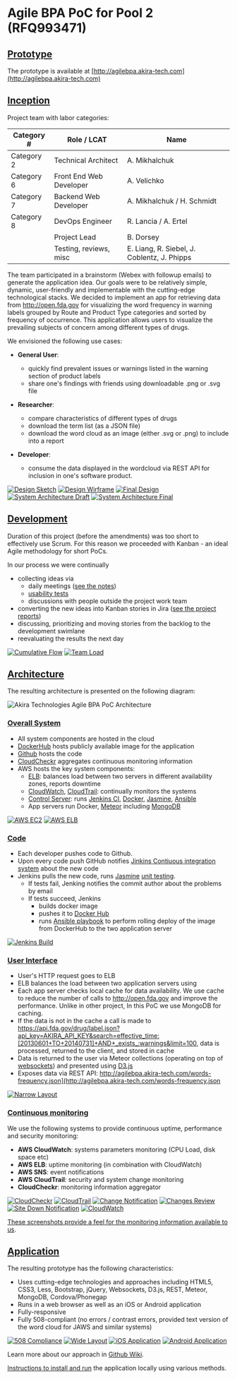 # Agile BPA PoC for Pool 2 (RFQ993471)

## [Prototype](http://agilebpa.akira-tech.com)

The prototype is available at [http://agilebpa.akira-tech.com](http://agilebpa.akira-tech.com)

## [Inception](https://github.com/akira-tech/RFQ993471/tree/master/doc/design)

Project team with labor categories:

Category # | Role / LCAT              | Name
-----------|--------------------------|----------------------------
Category 2 | Technical Architect      | A. Mikhalchuk
Category 6 | Front End Web Developer  | A. Velichko
Category 7 | Backend Web Developer    | A. Mikhalchuk / H. Schmidt
Category 8 | DevOps Engineer          | R. Lancia / A. Ertel
           | Project Lead             | B. Dorsey
           | Testing, reviews, misc   | E. Liang, R. Siebel, J. Coblentz, J. Phipps

The team participated in a brainstorm (Webex with followup emails) to generate the application idea.
Our goals were to be relatively simple, dynamic, user-friendly and implementable with the cutting-edge technological stacks.
We decided to implement an app for retrieving data from http://open.fda.gov for visualizing the word frequency in warning labels grouped by Route and Product Type categories and sorted by frequency of occurrence.
This application allows users to visualize the prevailing subjects of concern among different types of drugs.

We envisioned the following use cases:

* __General User__:
  - quickly find prevalent issues or warnings listed in the warning section of product labels
  - share one's findings with friends using downloadable .png or .svg file

* __Researcher__:
  - compare characteristics of different types of drugs
  - download the term list (as a JSON file)
  - download the word cloud as an image (either .svg or .png) to include into a report

* __Developer__:
  - consume the data displayed in the wordcloud via REST API for inclusion in one's software product.

[![Design Sketch](https://github.com/akira-tech/RFQ993471/blob/master/doc/thumbnails/1_sketch_tn.jpg)](https://github.com/akira-tech/RFQ993471/blob/master/doc/design/1_sketch.jpg)
[![Design Wirframe](https://github.com/akira-tech/RFQ993471/blob/master/doc/thumbnails/2_wireframe_tn.png)](https://github.com/akira-tech/RFQ993471/blob/master/doc/design/2_wireframe.png)
[![Final Design](https://github.com/akira-tech/RFQ993471/blob/master/doc/thumbnails/3_design_2_tn.jpg)](https://github.com/akira-tech/RFQ993471/blob/master/doc/design/3_design_2.jpg)
[![System Architecture Draft](https://github.com/akira-tech/RFQ993471/blob/master/doc/thumbnails/1_draft_tn.jpg)](https://github.com/akira-tech/RFQ993471/blob/master/doc/architecture/1_draft.jpg)
[![System Architecture Final](https://github.com/akira-tech/RFQ993471/blob/master/doc/thumbnails/architecture_tn.png)](https://github.com/akira-tech/RFQ993471/blob/master/doc/architecture/architecture.png)


## [Development](https://github.com/akira-tech/RFQ993471/tree/master/doc/reports)

Duration of this project (before the amendments) was too short to effectively use Scrum.
For this reason we proceeded with Kanban - an ideal Agile methodology for short PoCs.

In our process we were continually
* collecting ideas via
  - daily meetings ([see the notes](https://github.com/akira-tech/RFQ993471/wiki/Meeting-Minutes))
  - [usability tests](https://github.com/akira-tech/RFQ993471/tree/master/doc/usability_test/2015062901)
  - discussions with people outside the project work team
* converting the new ideas into Kanban stories in Jira ([see the project reports](https://github.com/akira-tech/RFQ993471/tree/master/doc/reports))
* discussing, prioritizing and moving stories from the backlog to the development swimlane
* reevaluating the results the next day

[![Cumulative Flow](https://github.com/akira-tech/RFQ993471/blob/master/doc/thumbnails/cumulative_flow_tn.png)](https://github.com/akira-tech/RFQ993471/blob/master/doc/reports/GSA-18F%20Cumulative%20Flow%20Diagram.pdf)
[![Team Load](https://github.com/akira-tech/RFQ993471/blob/master/doc/thumbnails/team_tn.png)](https://github.com/akira-tech/RFQ993471/blob/master/doc/reports/GSA-18F%20Pie%20Chart%20Assignees.pdf)

## [Architecture](https://github.com/akira-tech/RFQ993471/tree/master/doc/architecture)

The resulting architecture is presented on the following diagram:

![Akira Technologies Agile BPA PoC Architecture](https://github.com/akira-tech/RFQ993471/blob/master/doc/architecture/architecture.png)

### [Overall System](https://github.com/akira-tech/RFQ993471/tree/master/doc/architecture)

* All system components are hosted in the cloud
* [DockerHub](https://hub.docker.com/) hosts publicly available image for the application
* [Github](https://github.com/akira-tech/RFQ993471) hosts the code
* [CloudCheckr](http://cloudcheckr.com/) aggregates continuous monitoring information
* AWS hosts the key system components:
  * [ELB](http://aws.amazon.com/elasticloadbalancing/): balances load between two servers in different availability zones, reports downtime
  * [CloudWatch](http://aws.amazon.com/cloudwatch/), [CloudTrail](http://aws.amazon.com/cloudtrail/): continually monitors the systems
  * [Control Server](http://agilebpa-ci.akira-tech.com:8080/): runs [Jenkins CI](https://jenkins-ci.org/), [Docker](https://www.docker.com/), [Jasmine](http://jasmine.github.io/), [Ansible](http://www.ansible.com/home)
  * App servers run Docker, [Meteor](https://www.meteor.com/) including [MongoDB](https://www.mongodb.com/)

[![AWS EC2](https://github.com/akira-tech/RFQ993471/blob/master/doc/thumbnails/aws_ec2_tn.png)](https://github.com/akira-tech/RFQ993471/blob/master/doc/architecture/aws_ec2.png)
[![AWS ELB](https://github.com/akira-tech/RFQ993471/blob/master/doc/thumbnails/aws_elb_tn.png)](https://github.com/akira-tech/RFQ993471/blob/master/doc/architecture/aws_elb.png)

### [Code](https://github.com/akira-tech/RFQ993471/tree/master/doc/continuous_integration)

* Each developer pushes code to Github.
* Upon every code push GitHub notifies [Jinkins Contiuous integration system](http://agilebpa-ci.akira-tech.com:8080) about the new code
* Jenkins pulls the new code, runs [Jasmine](http://jasmine.github.io/) [unit testing](/tests).
  * If tests fail, Jenking notifies the commit author about the problems by email
  * If tests succeed, Jenkins
    * builds docker image
    * pushes it to [Docker Hub](https://registry.hub.docker.com/u/akiratech/rfq993471/)
    * runs [Ansible playbook](https://github.com/akira-tech/RFQ993471/blob/master/playbook.yml) to perform rolling deploy of the image from DockerHub to the two application server

[![Jenkins Build](https://github.com/akira-tech/RFQ993471/blob/master/doc/thumbnails/jenkins_build_tn.png)](https://github.com/akira-tech/RFQ993471/blob/master/doc/continuous_integration/full_log.txt)


### [User Interface](https://github.com/akira-tech/RFQ993471/tree/master/doc/design)

* User's HTTP request goes to ELB
* ELB balances the load between two application servers using
* Each app server checks local cache for data availability. We use cache to reduce the number of calls to http://open.fda.gov and improve the performance.  Unlike in other project, In this PoC we use MongoDB for caching.
* If the data is not in the cache a call is made to https://api.fda.gov/drug/label.json?api_key=AKIRA_API_KEY&search=effective_time:[20130601+TO+20140731]+AND+_exists_:warnings&limit=100, data is processed, returned to the client, and stored in cache
* Data is returned to the user via Meteor collections (operating on top of [websockets](http://www.websocket.org/)) and presented using [D3.js](http://d3js.org/)
* Exposes data via REST API: http://agilebpa.akira-tech.com/words-frequency.json](http://agilebpa.akira-tech.com/words-frequency.json

[![Narrow Layout](https://github.com/akira-tech/RFQ993471/blob/master/doc/thumbnails/chrome_narrow_tn.png)](https://github.com/akira-tech/RFQ993471/blob/master/doc/responsive_and_multiplatform/chrome_narrow_1.png)

### [Continuous monitoring](https://github.com/akira-tech/RFQ993471/tree/master/doc/continuous_monitoring)

We use the following systems to provide continuous uptime, performance and security monitoring:
* __AWS CloudWatch__: systems parameters monitoring (CPU Load, disk space etc)
* __AWS ELB__: uptime monitoring (in combination with CloudWatch)
* __AWS SNS__: event notifications
* __AWS CloudTrail__: security and system change monitoring
* __CloudCheckr__: monitoring information aggregator

[![CloudCheckr](https://github.com/akira-tech/RFQ993471/blob/master/doc/thumbnails/cloud_checkr_tn.png)](https://github.com/akira-tech/RFQ993471/blob/master/doc/continuous_monitoring/cloud_checkr.png)
[![CloudTrail](https://github.com/akira-tech/RFQ993471/blob/master/doc/thumbnails/cloud_trail_tn.png)](https://github.com/akira-tech/RFQ993471/blob/master/doc/continuous_monitoring/cloud_trail.png)
[![Change Notification](https://github.com/akira-tech/RFQ993471/blob/master/doc/thumbnails/change_notification_tn.png)](https://github.com/akira-tech/RFQ993471/blob/master/doc/continuous_monitoring/change_notification.png)
[![Changes Review](https://github.com/akira-tech/RFQ993471/blob/master/doc/thumbnails/review_tn.png)](https://github.com/akira-tech/RFQ993471/blob/master/doc/continuous_monitoring/review.png)
[![Site Down Notification](https://github.com/akira-tech/RFQ993471/blob/master/doc/thumbnails/site_down_tn.png)](https://github.com/akira-tech/RFQ993471/blob/master/doc/continuous_monitoring/site_down.png)
[![CloudWatch](https://github.com/akira-tech/RFQ993471/blob/master/doc/thumbnails/cloud_watch_tn.png)](https://github.com/akira-tech/RFQ993471/blob/master/doc/continuous_monitoring/cloud_watch.png)


[These screenshots provide a feel for the monitoring information available to us](/doc/continuous_monitoring).

## [Application](https://github.com/akira-tech/RFQ993471/tree/master/doc/responsive_and_multiplatform)

The resulting prototype has the following characteristics:
* Uses cutting-edge technologies and approaches including HTML5, CSS3, Less, Bootstrap, jQuery, Websockets, D3.js, REST, Meteor, MongoDB, Cordova/Phonegap
* Runs in a web browser as well as an iOS or Android application
* Fully-responsive
* Fully 508-compliant (no errors / contrast errors, provided text version of the word cloud for JAWS and similar systems)

[![508 Compliance](https://github.com/akira-tech/RFQ993471/blob/master/doc/thumbnails/508_tn.png)](https://github.com/akira-tech/RFQ993471/blob/master/doc/508/508.png)
[![Wide Layout](https://github.com/akira-tech/RFQ993471/blob/master/doc/thumbnails/chrome_wide_tn.png)](https://github.com/akira-tech/RFQ993471/blob/master/doc/responsive_and_multiplatform/chrome_wide_2.png)
[![iOS Application](https://github.com/akira-tech/RFQ993471/blob/master/doc/thumbnails/ios_tn.png)](https://github.com/akira-tech/RFQ993471/blob/master/doc/responsive_and_multiplatform/ios_1.png)
[![Android Application](https://github.com/akira-tech/RFQ993471/blob/master/doc/thumbnails/android_tn.png)](https://github.com/akira-tech/RFQ993471/blob/master/doc/responsive_and_multiplatform/android.png)

Learn more about our approach in [Github Wiki](https://github.com/akira-tech/RFQ993471/wiki).

[Instructions to install and run](https://github.com/akira-tech/RFQ993471/wiki/Installing-and-Running-the-Application) the application locally using various methods.
